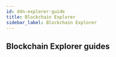 ```yaml
---
id: ddn-explorer-guide
title: Blockchain Explorer
sidebar_label: Blockchain Explorer
---
```


## Blockchain Explorer guides